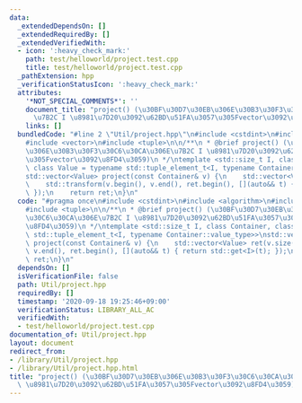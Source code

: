 ```yaml
---
data:
  _extendedDependsOn: []
  _extendedRequiredBy: []
  _extendedVerifiedWith:
  - icon: ':heavy_check_mark:'
    path: test/helloworld/project.test.cpp
    title: test/helloworld/project.test.cpp
  _pathExtension: hpp
  _verificationStatusIcon: ':heavy_check_mark:'
  attributes:
    '*NOT_SPECIAL_COMMENTS*': ''
    document_title: "project() (\u30BF\u30D7\u30EB\u306E\u30B3\u30F3\u30C6\u30CA\u306E\
      \u7B2C I \u8981\u7D20\u3092\u62BD\u51FA\u3057\u305Fvector\u3092\u8FD4\u3059)"
    links: []
  bundledCode: "#line 2 \"Util/project.hpp\"\n#include <cstdint>\n#include <algorithm>\n\
    #include <vector>\n#include <tuple>\n\n/**\n * @brief project() (\u30BF\u30D7\u30EB\
    \u306E\u30B3\u30F3\u30C6\u30CA\u306E\u7B2C I \u8981\u7D20\u3092\u62BD\u51FA\u3057\
    \u305Fvector\u3092\u8FD4\u3059)\n */\ntemplate <std::size_t I, class Container,\
    \ class Value = typename std::tuple_element_t<I, typename Container::value_type>>\n\
    std::vector<Value> project(const Container& v) {\n    std::vector<Value> ret(v.size());\n\
    \    std::transform(v.begin(), v.end(), ret.begin(), [](auto&& t) { return std::get<I>(t);\
    \ });\n    return ret;\n}\n"
  code: "#pragma once\n#include <cstdint>\n#include <algorithm>\n#include <vector>\n\
    #include <tuple>\n\n/**\n * @brief project() (\u30BF\u30D7\u30EB\u306E\u30B3\u30F3\
    \u30C6\u30CA\u306E\u7B2C I \u8981\u7D20\u3092\u62BD\u51FA\u3057\u305Fvector\u3092\
    \u8FD4\u3059)\n */\ntemplate <std::size_t I, class Container, class Value = typename\
    \ std::tuple_element_t<I, typename Container::value_type>>\nstd::vector<Value>\
    \ project(const Container& v) {\n    std::vector<Value> ret(v.size());\n    std::transform(v.begin(),\
    \ v.end(), ret.begin(), [](auto&& t) { return std::get<I>(t); });\n    return\
    \ ret;\n}\n"
  dependsOn: []
  isVerificationFile: false
  path: Util/project.hpp
  requiredBy: []
  timestamp: '2020-09-18 19:25:46+09:00'
  verificationStatus: LIBRARY_ALL_AC
  verifiedWith:
  - test/helloworld/project.test.cpp
documentation_of: Util/project.hpp
layout: document
redirect_from:
- /library/Util/project.hpp
- /library/Util/project.hpp.html
title: "project() (\u30BF\u30D7\u30EB\u306E\u30B3\u30F3\u30C6\u30CA\u306E\u7B2C I\
  \ \u8981\u7D20\u3092\u62BD\u51FA\u3057\u305Fvector\u3092\u8FD4\u3059)"
---
```

